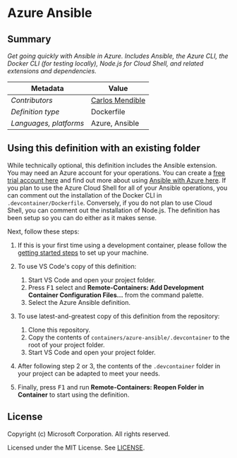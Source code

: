 # Azure Ansible

## Summary

*Get going quickly with Ansible in Azure. Includes Ansible, the Azure CLI, the Docker CLI (for testing locally), Node.js for Cloud Shell, and related extensions and dependencies.*

| Metadata | Value |  
|----------|-------|
| *Contributors* | [Carlos Mendible](https://github.com/cmendible) |
| *Definition type* | Dockerfile |
| *Languages, platforms* | Azure, Ansible |

## Using this definition with an existing folder

While technically optional, this definition includes the Ansible extension. You may need an Azure account for your operations. You can create a [free trial account here](https://azure.microsoft.com/en-us/free/) and find out more about using [Ansible with Azure here](https://docs.microsoft.com/en-us/azure/ansible/ansible-overview).  If you plan to use the Azure Cloud Shell for all of your Ansible operations, you can comment out the installation of the Docker CLI in `.devcontainer/Dockerfile`. Conversely, if you do not plan to use Cloud Shell, you can comment out the installation of Node.js. The definition has been setup so you can do either as it makes sense.

Next, follow these steps:

1. If this is your first time using a development container, please follow the [getting started steps](https://aka.ms/vscode-remote/containers/getting-started) to set up your machine.

2. To use VS Code's copy of this definition:
   1. Start VS Code and open your project folder.
   2. Press <kbd>F1</kbd> select and **Remote-Containers: Add Development Container Configuration Files...** from the command palette.
   3. Select the Azure Ansible definition.

3. To use latest-and-greatest copy of this definition from the repository:
   1. Clone this repository.
   2. Copy the contents of `containers/azure-ansible/.devcontainer` to the root of your project folder.
   3. Start VS Code and open your project folder.

4. After following step 2 or 3, the contents of the `.devcontainer` folder in your project can be adapted to meet your needs.

5. Finally, press <kbd>F1</kbd> and run **Remote-Containers: Reopen Folder in Container** to start using the definition.

## License

Copyright (c) Microsoft Corporation. All rights reserved.

Licensed under the MIT License. See [LICENSE](https://github.com/Microsoft/vscode-dev-containers/blob/master/LICENSE).
